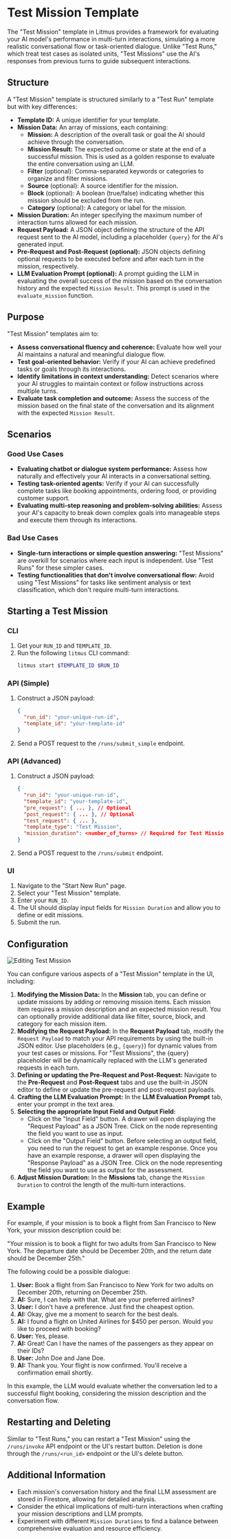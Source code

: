 # Test Mission Template

The "Test Mission" template in Litmus provides a framework for evaluating your AI model's performance in multi-turn interactions, simulating a more realistic conversational flow or task-oriented dialogue. Unlike "Test Runs," which treat test cases as isolated units, "Test Missions" use the AI's responses from previous turns to guide subsequent interactions.

## Structure

A "Test Mission" template is structured similarly to a "Test Run" template but with key differences:

- **Template ID:** A unique identifier for your template.
- **Mission Data:** An array of missions, each containing:
  - **Mission:** A description of the overall task or goal the AI should achieve through the conversation.
  - **Mission Result:** The expected outcome or state at the end of a successful mission. This is used as a golden response to evaluate the entire conversation using an LLM.
  - **Filter** (optional): Comma-separated keywords or categories to organize and filter missions.
  - **Source** (optional): A source identifier for the mission.
  - **Block** (optional): A boolean (true/false) indicating whether this mission should be excluded from the run.
  - **Category** (optional): A category or label for the mission.
- **Mission Duration:** An integer specifying the maximum number of interaction turns allowed for each mission.
- **Request Payload:** A JSON object defining the structure of the API request sent to the AI model, including a placeholder `{query}` for the AI's generated input.
- **Pre-Request and Post-Request (optional):** JSON objects defining optional requests to be executed before and after each turn in the mission, respectively.
- **LLM Evaluation Prompt (optional):** A prompt guiding the LLM in evaluating the overall success of the mission based on the conversation history and the expected `Mission Result`. This prompt is used in the `evaluate_mission` function.

## Purpose

"Test Mission" templates aim to:

- **Assess conversational fluency and coherence:** Evaluate how well your AI maintains a natural and meaningful dialogue flow.
- **Test goal-oriented behavior:** Verify if your AI can achieve predefined tasks or goals through its interactions.
- **Identify limitations in context understanding:** Detect scenarios where your AI struggles to maintain context or follow instructions across multiple turns.
- **Evaluate task completion and outcome:** Assess the success of the mission based on the final state of the conversation and its alignment with the expected `Mission Result`.

## Scenarios

### Good Use Cases

- **Evaluating chatbot or dialogue system performance:** Assess how naturally and effectively your AI interacts in a conversational setting.
- **Testing task-oriented agents:** Verify if your AI can successfully complete tasks like booking appointments, ordering food, or providing customer support.
- **Evaluating multi-step reasoning and problem-solving abilities:** Assess your AI's capacity to break down complex goals into manageable steps and execute them through its interactions.

### Bad Use Cases

- **Single-turn interactions or simple question answering:** "Test Missions" are overkill for scenarios where each input is independent. Use "Test Runs" for these simpler cases.
- **Testing functionalities that don't involve conversational flow:** Avoid using "Test Missions" for tasks like sentiment analysis or text classification, which don't require multi-turn interactions.

## Starting a Test Mission

### CLI

1. Get your `RUN_ID` and `TEMPLATE_ID`.
2. Run the following `litmus` CLI command:
   ```bash
   litmus start $TEMPLATE_ID $RUN_ID
   ```

### API (Simple)

1. Construct a JSON payload:
   ```json
   {
     "run_id": "your-unique-run-id",
     "template_id": "your-template-id"
   }
   ```
2. Send a POST request to the `/runs/submit_simple` endpoint.

### API (Advanced)

1. Construct a JSON payload:
   ```json
   {
     "run_id": "your-unique-run-id",
     "template_id": "your-template-id",
     "pre_request": { ... }, // Optional
     "post_request": { ... }, // Optional
     "test_request": { ... },
     "template_type": "Test Mission",
     "mission_duration": <number_of_turns> // Required for Test Missions
   }
   ```
2. Send a POST request to the `/runs/submit` endpoint.

### UI

1. Navigate to the "Start New Run" page.
2. Select your "Test Mission" template.
3. Enter your `RUN_ID`.
4. The UI should display input fields for `Mission Duration` and allow you to define or edit missions.
5. Submit the run.

## Configuration

![Editing Test Mission](/img/edit-test-mission.png)

You can configure various aspects of a "Test Mission" template in the UI, including:

1.  **Modifying the Mission Data:** In the **Mission** tab, you can define or update missions by adding or removing mission items. Each mission item requires a mission description and an expected mission result. You can optionally provide additional data like filter, source, block, and category for each mission item.
2.  **Modifying the Request Payload:** In the **Request Payload** tab, modify the `Request Payload` to match your API requirements by using the built-in JSON editor. Use placeholders (e.g., `{query}`) for dynamic values from your test cases or missions. For "Test Missions", the {query} placeholder will be dynamically replaced with the LLM's generated requests in each turn.
3.  **Defining or updating the Pre-Request and Post-Request:** Navigate to the **Pre-Request** and **Post-Request** tabs and use the built-in JSON editor to define or update the pre-request and post-request payloads.
4.  **Crafting the LLM Evaluation Prompt:** In the **LLM Evaluation Prompt** tab, enter your prompt in the text area.
5.  **Selecting the appropriate Input Field and Output Field:**
    - Click on the "Input Field" button. A drawer will open displaying the "Request Payload" as a JSON Tree. Click on the node representing the field you want to use as input.
    - Click on the "Output Field" button. Before selecting an output field, you need to run the request to get an example response. Once you have an example response, a drawer will open displaying the "Response Payload" as a JSON Tree. Click on the node representing the field you want to use as output for the assessment.
6.  **Adjust Mission Duration:** In the **Missions** tab, change the `Mission Duration` to control the length of the multi-turn interactions.

## Example

For example, if your mission is to book a flight from San Francisco to New York, your mission description could be:

"Your mission is to book a flight for two adults from San Francisco to New York. The departure date should be December 20th, and the return date should be December 25th."

The following could be a possible dialogue:

1.  **User:** Book a flight from San Francisco to New York for two adults on December 20th, returning on December 25th.
2.  **AI:** Sure, I can help with that. What are your preferred airlines?
3.  **User:** I don't have a preference. Just find the cheapest option.
4.  **AI:** Okay, give me a moment to search for the best deals.
5.  **AI:** I found a flight on United Airlines for \$450 per person. Would you like to proceed with booking?
6.  **User:** Yes, please.
7.  **AI:** Great! Can I have the names of the passengers as they appear on their IDs?
8.  **User:** John Doe and Jane Doe.
9.  **AI:** Thank you. Your flight is now confirmed. You'll receive a confirmation email shortly.

In this example, the LLM would evaluate whether the conversation led to a successful flight booking, considering the mission description and the conversation flow.

## Restarting and Deleting

Similar to "Test Runs," you can restart a "Test Mission" using the `/runs/invoke` API endpoint or the UI's restart button. Deletion is done through the `/runs/<run_id>` endpoint or the UI's delete button.

## Additional Information

- Each mission's conversation history and the final LLM assessment are stored in Firestore, allowing for detailed analysis.
- Consider the ethical implications of multi-turn interactions when crafting your mission descriptions and LLM prompts.
- Experiment with different `Mission Durations` to find a balance between comprehensive evaluation and resource efficiency.
